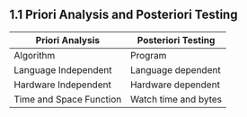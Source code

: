 ## 1.1  Priori Analysis and Posteriori Testing

| Priori Analysis         | Posteriori Testing   |
| ----------------------- | -------------------- |
| Algorithm               | Program              |
| Language Independent    | Language dependent   |
| Hardware Independent    | Hardware dependent   |
| Time and Space Function | Watch time and bytes |
